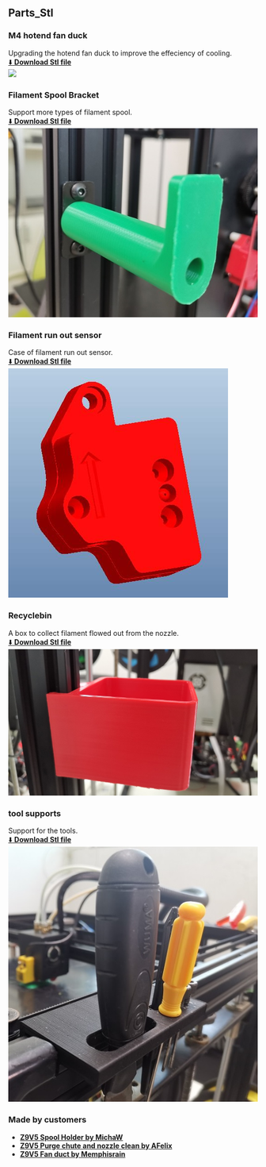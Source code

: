 ## Parts_Stl

### M4 hotend fan duck
Upgrading the hotend fan duck to improve the effeciency of cooling.     
[:arrow_down: **Download Stl file**](./fan_duct_m4_v3.zipp)     
![](./fan_duck_m4_v3.jpg)

### Filament Spool Bracket
Support more types of filament spool.     
[:arrow_down: **Download Stl file**](./FilamentSpoolBracket.zip)    
![](./FilamentSpoolBracket.jpg)

### Filament run out sensor
Case of filament run out sensor.     
[:arrow_down: **Download Stl file**](./FRODV6.zip)  
![](./FRODV6.jpg)

### Recyclebin
A box to collect filament flowed out from the nozzle.     
[:arrow_down: **Download Stl file**](./Recyclebin.zip)   
![](./Recyclebin.jpg)

### tool supports 
Support for the tools.     
[:arrow_down: **Download Stl file**](./Z9_tool_supports.zip)   
![](./Z9_tool_supports.jpg)

### Made by customers
- [**Z9V5 Spool Holder by MichaW**](https://www.thingiverse.com/thing:4977619)
- [**Z9V5 Purge chute and nozzle clean by AFelix**](https://www.thingiverse.com/thing:4940319)
- [**Z9V5 Fan duct by Memphisrain**](https://www.thingiverse.com/thing:5754401)

